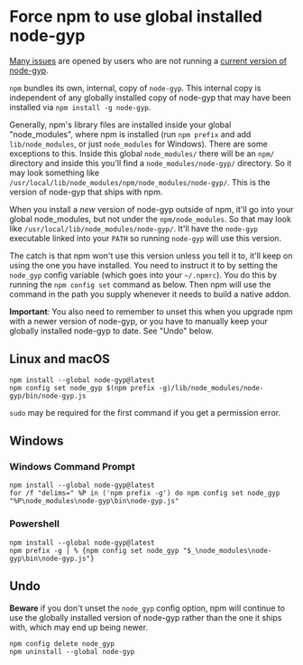 # Force npm to use global installed node-gyp

[Many issues](https://github.com/nodejs/node-gyp/labels/ERR%21%20node-gyp%20-v%20%3C%3D%20v5.1.0) are opened by users who are
not running a [current version of node-gyp](https://github.com/nodejs/node-gyp/releases).

`npm` bundles its own, internal, copy of `node-gyp`. This internal copy is independent of any globally installed copy of node-gyp that
may have been installed via `npm install -g node-gyp`.

Generally, npm's library files are installed inside your global "node_modules", where npm is installed (run `npm prefix` and add `lib/node_modules`, or just `node_modules` for Windows). There are some exceptions to this. Inside this global `node_modules/` there will be an `npm/` directory and inside this you'll find a `node_modules/node-gyp/` directory. So it may look something like `/usr/local/lib/node_modules/npm/node_modules/node-gyp/`. This is the version of node-gyp that ships with npm.

When you install a _new_ version of node-gyp outside of npm, it'll go into your global node_modules, but not under the `npm/node_modules`. So that may look like `/usr/local/lib/node_modules/node-gyp/`. It'll have the `node-gyp` executable linked into your `PATH` so running `node-gyp` will use this version.

The catch is that npm won't use this version unless you tell it to, it'll keep on using the one you have installed. You need to instruct it to by setting the `node_gyp` config variable (which goes into your `~/.npmrc`). You do this by running the `npm config set` command as below. Then npm will use the command in the path you supply whenever it needs to build a native addon.

**Important**: You also need to remember to unset this when you upgrade npm with a newer version of node-gyp, or you have to manually keep your globally installed node-gyp to date. See "Undo" below.

## Linux and macOS
```
npm install --global node-gyp@latest
npm config set node_gyp $(npm prefix -g)/lib/node_modules/node-gyp/bin/node-gyp.js
```

`sudo` may be required for the first command if you get a permission error.

## Windows

### Windows Command Prompt
```
npm install --global node-gyp@latest
for /f "delims=" %P in ('npm prefix -g') do npm config set node_gyp "%P\node_modules\node-gyp\bin\node-gyp.js"
```

### Powershell
```
npm install --global node-gyp@latest
npm prefix -g | % {npm config set node_gyp "$_\node_modules\node-gyp\bin\node-gyp.js"}
```

## Undo
**Beware** if you don't unset the `node_gyp` config option, npm will continue to use the globally installed version of node-gyp rather than the one it ships with, which may end up being newer.

```
npm config delete node_gyp
npm uninstall --global node-gyp
```
